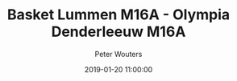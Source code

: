 ---
layout: album
title: Basket Lummen M16A - Olympia Denderleeuw M16A
description: Competitie wedstrijd tussen Basket Lummen M16A en Olympia Denderleeuw M16A.
date: 2019-01-20 11:00:00
cover: /albums/2019-01-20-Basket-Lummen-M16A-Olympia-Denderleeuw-M16A/thumbnails/DSC_0487.JPG
author: Peter Wouters
archived: true
pagination: 
  enabled: true
  images: true
  imageLayout: image
  itemsPerPage: 128
---